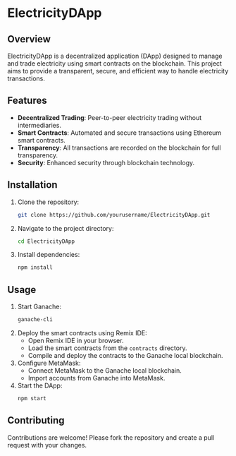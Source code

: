 # ElectricityDApp

## Overview
ElectricityDApp is a decentralized application (DApp) designed to manage and trade electricity using smart contracts on the blockchain. This project aims to provide a transparent, secure, and efficient way to handle electricity transactions.

## Features
- **Decentralized Trading**: Peer-to-peer electricity trading without intermediaries.
- **Smart Contracts**: Automated and secure transactions using Ethereum smart contracts.
- **Transparency**: All transactions are recorded on the blockchain for full transparency.
- **Security**: Enhanced security through blockchain technology.

## Installation
1. Clone the repository:
    ```bash
    git clone https://github.com/yourusername/ElectricityDApp.git
    ```
2. Navigate to the project directory:
    ```bash
    cd ElectricityDApp
    ```
3. Install dependencies:
    ```bash
    npm install
    ```

## Usage
1. Start Ganache:
    ```bash
    ganache-cli
    ```
2. Deploy the smart contracts using Remix IDE:
    - Open Remix IDE in your browser.
    - Load the smart contracts from the `contracts` directory.
    - Compile and deploy the contracts to the Ganache local blockchain.
3. Configure MetaMask:
    - Connect MetaMask to the Ganache local blockchain.
    - Import accounts from Ganache into MetaMask.
4. Start the DApp:
    ```bash
    npm start
    ```

## Contributing
Contributions are welcome! Please fork the repository and create a pull request with your changes.
